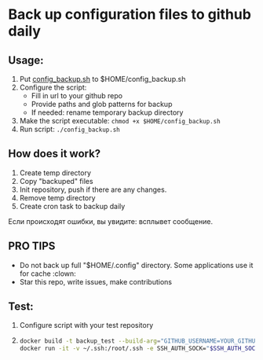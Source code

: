# Back up configuration files to github daily

## Usage:
1. Put [config_backup.sh](https://github.com/Phinnik/daily_config_backup/blob/master/config_backup.sh) to $HOME/config_backup.sh
2. Configure the script:
    - Fill in url to your github repo
    - Provide paths and glob patterns for backup
    - If needed: rename temporary backup directory
3. Make the script executable: `chmod +x $HOME/config_backup.sh`
4. Run script: `./config_backup.sh`

## How does it work?
1. Create temp directory
2. Copy "backuped" files
3. Init repository, push if there are any changes.
4. Remove temp directory
5. Create cron task to backup daily


Если происходят ошибки, вы увидите: всплывет сообщение.
## PRO TIPS
- Do not back up full "$HOME/.config" directory. Some applications use it for cache :clown:
- Star this repo, write issues, make contributions



## Test:
1. Configure script with your test repository
2. 
    ```bash
    docker build -t backup_test --build-arg="GITHUB_USERNAME=YOUR_GITHUB_USERNAME" --build-arg="YOUR_GITHUB_EMAIL=GITHUB_EMAIL" .
    docker run -it -v ~/.ssh:/root/.ssh -e SSH_AUTH_SOCK="$SSH_AUTH_SOCK" backup_test
    ```
